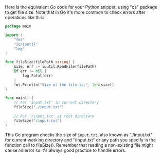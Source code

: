 Here is the equivalent Go code for your Python snippet, using "os" package to get file size. Note that in Go it's more common to check errors after operations like this:

```go
package main

import (
	"fmt"
	"io/ioutil"
	"log"
)

func fileSize(filePath string) {
	size, err := ioutil.ReadFile(filePath)
	if err != nil {
		log.Fatal(err)
	}
	fmt.Println("Size of the file is:", len(size))
}

func main() {
	// For 'input.txt' in current directory
	fileSize("./input.txt") 
    
    // For '/input.txt' at root directory
	fileSize("/input.txt")  
}
```
This Go program checks the size of `input.txt`, also known as "./input.txt" for current working directory and "/input.txt" or any path you specify in the function call to fileSize(). Remember that reading a non-existing file might cause an error so it's always good practice to handle errors.

